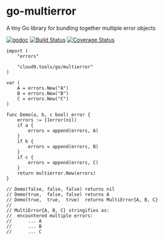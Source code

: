 # go-multierror
A tiny Go library for bundling together multiple error objects

[![godoc](https://chronos-tachyon.net/img/godoc-badge.svg)](https://godoc.org/cloud9.tools/go/multierror)
[![Build Status](https://travis-ci.org/cloud9-tools/go-multierror.svg)](https://travis-ci.org/cloud9-tools/go-multierror)
[![Coverage Status](https://coveralls.io/repos/cloud9-tools/go-multierror/badge.svg)](https://coveralls.io/r/cloud9-tools/go-multierror)

	import (
		"errors"
	
		"cloud9.tools/go/multierror"
	)
	
	var (
		A = errors.New("A")
		B = errors.New("B")
		C = errors.New("C")
	)
	
	func Demo(a, b, c bool) error {
		errors := []error(nil)
		if a {
			errors = append(errors, A)
		}
		if b {
			errors = append(errors, B)
		}
		if c {
			errors = append(errors, C)
		}
		return multierror.New(errors)
	}

	// Demo(false, false, false) returns nil
	// Demo(true,  false, false) returns A
	// Demo(true,  true,  true)  returns MultiError{A, B, C}
	//
	// MultiError{A, B, C} stringifies as:
	//	encountered multiple errors:
	//		... A
	//		... B
	//		... C
